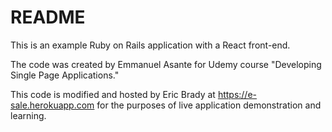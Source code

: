# README

This is an example Ruby on Rails application with a React front-end.

The code was created by Emmanuel Asante for Udemy course "Developing Single Page Applications."

This code is modified and hosted by Eric Brady at https://e-sale.herokuapp.com for the purposes of live application demonstration and learning.

